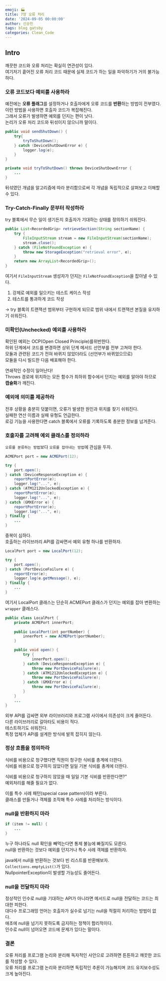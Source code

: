 ```yaml
---
emoji: 🏭
title: 7장 오류 처리
date: '2024-09-05 00:00:00'
author: 신승민
tags: blog gatsby 
categories: Clean_Code
---
```


## Intro
깨끗한 코드와 오류 처리는 확실히 연관성이 있다.  
여기저기 흩어진 오류 처리 코드 때문에 실제 코드가 하는 일을 파악하기가 거의 불가능하다.  

### 오류 코드보다 예외를 사용하라
예전에는 **오류 플래그**를 설정하거나 호출자에게 오류 코드를 **반환**하는 방법이 전부였다.  
이런 방법을 사용하면 호출자 코드가 복잡해진다.  
그래서 오류가 발생하면 예외를 던지는 편이 낫다.  
논리가 오류 처리 코드와 뒤섞이지 않으니까 말이다.  
```java
public void sendShutDown() {
    try{
        tryToShutDown();
    } catch (DeviceShutDownError e) {
        logger.log(e);
    }
}

private void tryToShutDown() throws DeviceShutDownError {
    ...
}
```
뒤섞였던 개념을 알고리즘에 따라 분리함으로써 각 개념을 독립적으로 살펴보고 이해할 수 있다.  

### Try-Catch-Finally 문부터 작성하라
try 블록에서 무슨 일이 생기든지 호출자가 기대하는 상태를 정의하기 쉬워진다.  
```java
public List<RecordedGrip> retrieveSection(String sectionName) {
    try {
        FileInputStream stream = new FileInputStream(sectionName);
        stream.close();
    } catch (FileNotFoundException e) {
        throw new StorageException("retrieval error", e);
    }
    return new ArrayList<RecordedGrip>();
}
```
여기서 `FileInputStream` 생성자가 던지는 `FileNotFoundException`을 잡아낼 수 있다.
  
1) 강제로 예외를 일으키는 테스트 케이스 작성
2) 테스트를 통과하게 코드 작성  

-> try 블록의 트랜잭션 범위부터 구현하게 되므로 범위 내에서 트랜잭션 본질을 유지하기 쉬워진다.  

### 미확인(Unchecked) 예외를 사용하라
확인된 예외는 OCP(Open Closed Principle)를위반한다.  
하위 단계에서 코드를 변경하면 상위 단계 메서드 선언부를 전부 고쳐야 한다.  
모듈과 관련된 코드가 전혀 바뀌지 않았더라도 (선언부가 바뀌었으므로)  
모듈을 다시 빌드한 다음 배포해야 한다. 
  
연쇄적인 수정이 일어난다!  
Throws 경로에 위치하는 모든 함수가 최하위 함수에서 던지는 예외를 알아야 하므로 **캡슐화**가 깨진다.  

### 예외에 의미를 제공하라
전후 상황을 충분히 덧붙이면, 오류가 발생한 원인과 위치를 찾기 쉬워진다.  
실패한 연산 이름과 실패 유형도 언급한다.  
로깅 기능을 사용한다면 catch 블록에서 오류를 기록하도록 충분한 정보를 넘겨준다.  

### 호출자를 고려해 예외 클래스를 정의하라
`오류를 분류하는 방법`보다 `오류를 잡아내는 방법`에 관심을 두자.
```java
ACMEPort port = new ACMEPort(12);

try {
    port.open();
} catch (DeviceResponseException e) {
    reportPortError(e);
    logger.log("...", e);
} catch (ATM1212UnlockedException e) {
    reportPortError(e);
    logger.log("...", e);
} catch (GMXError e) {
    reportPortError(e);
    logger.log("...", e);
} finally {
    ...
}
```
중복이 심하다.  
호출하는 라이브러리 API를 감싸면서 예외 유형 하나를 반환하자.
```java
LocalPort port = new LocalPort(12);

try {
    port.open();
} catch (PortDeviceFailure e) {
    reportError(e);
    logger.log(e.getMessage(), e);
} finally {
    ...
}
```
여기서 LocalPort 클래스는 단순히 ACMEPort 클래스가 던지는 예외를 잡아 변환하는 `wrapper` 클래스다.  
```java
public class LocalPort {
    private ACMEPort innerPort;
    
    public LocalPort(int portNumber) {
        innerPort = new ACMEPort(portNumber);
    }

    public void open() {
        try {
            innerPort.open();
        } catch (DeviceResponseException e) {
            throw new PortDeviceFailure(e);
        } catch (ATM1212UnlockedException e) {
            throw new PortDeviceFailure(e);
        } catch (GMXError e) {
            throw new PortDeviceFailure(e);
        }
    }
    ...
}
```
외부 API를 감싸면 외부 라이브러리와 프로그램 사이에서 의존성이 크게 줄어든다.  
다른 라이브러리로 갈아타도 비용이 적다.  
테스트하기도 쉬워진다.  
특정 업체가 API를 설계한 방식에 발목 잡히지 않는다.  

### 정상 흐름을 정의하라
식비를 비용으로 청구했다면 직원이 청구한 식비를 총계에 더한다.  
식비를 비용으로 청구하지 않았다면 일일 기본 식비를 총계에 더한다.  
  
식비를 비용으로 청구하지 않았을 때 일일 기본 식비를 반환한다면?"  
예외처리를 해줄 필요가 없다.  
  
이를 특수 사례 패턴(special case pattern)이라 부른다.  
클래스를 만들거나 객체를 조작해 특수 사례를 처리하는 방식이다.

### null을 반환하지 마라
```java
if (item != null) {
    ...
}
```
누구 하나라도 null 확인을 빼먹는다면 통제 불능에 빠질지도 모른다.  
null을 반환하는 것보다 예외를 던지거나 특수 사례 객체를 반환하자.  
  
java에서 null을 반환하는 것보다 빈 리스트를 반환해보자.  
`Collections.emptyList()`가 있다.  
NullpointerException이 발생할 가능성도 줄어든다.  

### null을 전달하지 마라
정상적인 인수로 null을 기대하는 API가 아니라면 메서드로 null을 전달하는 코드는 최대한 피한다.  
대다수 프로그래밍 언어는 호출자가 실수로 넘기는 null을 적절히 처리하는 방법이 없다.  
애초에 null을 넘기지 못하도록 금지하는 정책이 합리적이다.  
인수로 null이 넘어오면 코드에 문제가 있다는 말이다.  

### 결론
오류 처리를 프로그램 논리와 분리해 독자적인 사안으로 고려하면 튼튼하고 깨끗한 코드를 작성할 수 있다.  
오류 처리를 프로그램 논리와 분리하면 독립적인 추론이 가능해지며 코드 유지보수성도 크게 높아진다.  

```toc

```